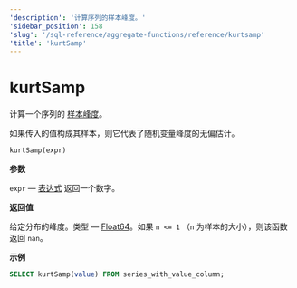 ```yaml
---
'description': '计算序列的样本峰度。'
'sidebar_position': 158
'slug': '/sql-reference/aggregate-functions/reference/kurtsamp'
'title': 'kurtSamp'
---
```



# kurtSamp

计算一个序列的 [样本峰度](https://en.wikipedia.org/wiki/Kurtosis)。

如果传入的值构成其样本，则它代表了随机变量峰度的无偏估计。

```sql
kurtSamp(expr)
```

**参数**

`expr` — [表达式](/sql-reference/syntax#expressions) 返回一个数字。

**返回值**

给定分布的峰度。类型 — [Float64](../../../sql-reference/data-types/float.md)。如果 `n <= 1` （`n` 为样本的大小），则该函数返回 `nan`。

**示例**

```sql
SELECT kurtSamp(value) FROM series_with_value_column;
```
